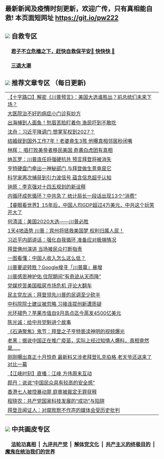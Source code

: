 ## 最新新闻及疫情时刻更新，欢迎广传，只有真相能自救! 本页面短网址 https://git.io/pw222



## <img src="https://img.icons8.com/cute-clipart/2x/circled-right.png">  自救专区

 ### &nbsp;&nbsp;&nbsp;&nbsp; [君子不立危樯之下，赶快自救保平安🍎 快快快 📩](https://github.com/pwgy/td/blob/master/README.md)
 
 ### &nbsp;&nbsp;&nbsp;&nbsp; [三退大潮](https://is.gd/fCPoKo) 
 
## <img src="https://img.icons8.com/cute-clipart/2x/circled-right.png"> 推荐文章专区 （每日更新)

<Table>
<tr><td colspan="2" align="left"><a href="https://jnvoydho.xhuyd.press/?name=c1240431&key=encdeuyadochlaxz&from=pw2">【十字路口】解密《川普预言》：美国大选谁胜出？前总统们未来下场？</a></td></tr>
<tr><td colspan="2" align="left"><a href="https://jnvoydho.xhuyd.press/?name=c1240508&key=encdeuyadochlaxz&from=pw2">大医院治不好的病症小门诊有妙方</a></td></tr>
<tr><td colspan="2" align="left"><a href="https://jnvoydho.xhuyd.press/?name=c1240528&key=encdeuyadochlaxz&from=pw2">出海捕到人面鱼！愁眉苦脸盯着你 渔民吓到不敢吃</a></td></tr>
<tr><td colspan="2" align="left"><a href="https://jnvoydho.xhuyd.press/?name=c1240453&key=encdeuyadochlaxz&from=pw2">沈舟：习近平降调门 想掌军权到2027？</a></td></tr>
<tr><td colspan="2" align="left"><a href="https://jnvoydho.xhuyd.press/?name=c1240461&key=encdeuyadochlaxz&from=pw2">结婚就到国外工作7年！老婆竟生3孩 他曝真相邻居秒闭嘴</a></td></tr>
<tr><td colspan="2" align="left"><a href="https://jnvoydho.xhuyd.press/?name=c1240507&key=encdeuyadochlaxz&from=pw2">林辉： 唱打败美帝者移民美国 奇袭白虎团有真相</a></td></tr>
<tr><td colspan="2" align="left"><a href="https://jnvoydho.xhuyd.press/?name=c1240518&key=encdeuyadochlaxz&from=pw2">纳瓦罗：川普连任将强硬抗共 预言拜登将被消失</a></td></tr>
<tr><td colspan="2" align="left"><a href="https://jnvoydho.xhuyd.press/?name=c1240476&key=encdeuyadochlaxz&from=pw2">亨特硬盘门牵出一神秘部门 与拜登做生意竟是它</a></td></tr>
<tr><td colspan="2" align="left"><a href="https://jnvoydho.xhuyd.press/?name=c1240478&key=encdeuyadochlaxz&from=pw2">科学家再次捕获到引力波信号 蕴含信息超乎认知</a></td></tr>
<tr><td colspan="2" align="left"><a href="https://jnvoydho.xhuyd.press/?name=c1240524&key=encdeuyadochlaxz&from=pw2">钟原：李克强对十四五规划的新诠释</a></td></tr>
<tr><td colspan="2" align="left"><a href="https://jnvoydho.xhuyd.press/?name=c1240517&key=encdeuyadochlaxz&from=pw2">内循环成死循环？中共急了 统计局长一段话出现13个“消费”</a></td></tr>
<tr><td colspan="2" align="left"><a href="https://jnvoydho.xhuyd.press/?name=c1240454&key=encdeuyadochlaxz&from=pw2">【睿眼看世界】15年后，中国人均GDP超过4万美元，中共这个玩笑开大了</a></td></tr>
<tr><td colspan="2" align="left"><a href="https://jnvoydho.xhuyd.press/?name=c1240525&key=encdeuyadochlaxz&from=pw2">何清涟：美国2020大选——川普必胜</a></td></tr>
<tr><td colspan="2" align="left"><a href="https://jnvoydho.xhuyd.press/?name=c1240529&key=encdeuyadochlaxz&from=pw2">1天4地造势 川普：宾州将拯救美国梦 权利归属人民！</a></td></tr>
<tr><td colspan="2" align="left"><a href="https://jnvoydho.xhuyd.press/?name=c1240467&key=encdeuyadochlaxz&from=pw2">习近平内部讲话：强化自我循环 准备应对极端情况</a></td></tr>
<tr><td colspan="2" align="left"><a href="https://jnvoydho.xhuyd.press/?name=c1240474&key=encdeuyadochlaxz&from=pw2">拜登佛州演讲 当场被民众打断指责</a></td></tr>
<tr><td colspan="2" align="left"><a href="https://jnvoydho.xhuyd.press/?name=c1240514&key=encdeuyadochlaxz&from=pw2">一图看懂：中国人收入怎么这么低？</a></td></tr>
<tr><td colspan="2" align="left"><a href="https://jnvoydho.xhuyd.press/?name=c1240500&key=encdeuyadochlaxz&from=pw2">川普要逆转胜？Google搜寻「川普赢」暴增</a></td></tr>
<tr><td colspan="2" align="left"><a href="https://jnvoydho.xhuyd.press/?name=c1240489&key=encdeuyadochlaxz&from=pw2">川普感恩神护佑 住院期间“有奇迹从天而降”</a></td></tr>
<tr><td colspan="2" align="left"><a href="https://jnvoydho.xhuyd.press/?name=c1240477&key=encdeuyadochlaxz&from=pw2">党媒挖苦美国租房市场危机 评论大翻车</a></td></tr>
<tr><td colspan="2" align="left"><a href="https://jnvoydho.xhuyd.press/?name=c1240487&key=encdeuyadochlaxz&from=pw2">民主党左派：拜登领先川普的民调至少砍半</a></td></tr>
<tr><td colspan="2" align="left"><a href="https://jnvoydho.xhuyd.press/?name=c1240481&key=encdeuyadochlaxz&from=pw2">中科院院士建议被忽略 习接连提创新遭质疑</a></td></tr>
<tr><td colspan="2" align="left"><a href="https://jnvoydho.xhuyd.press/?name=c1240527&key=encdeuyadochlaxz&from=pw2">光环褪色？苹果市值自9月高点迄今蒸发4500亿美元</a></td></tr>
<tr><td colspan="2" align="left"><a href="https://jnvoydho.xhuyd.press/?name=c1240498&key=encdeuyadochlaxz&from=pw2">陈光诚：给中共党魁讲个故事</a></td></tr>
<tr><td colspan="2" align="left"><a href="https://jnvoydho.xhuyd.press/?name=c1240455&key=encdeuyadochlaxz&from=pw2">《石涛聚焦》鬼节：拜登之子亨特亵渎神明的视频爆光</a></td></tr>
<tr><td colspan="2" align="left"><a href="https://jnvoydho.xhuyd.press/?name=c1240468&key=encdeuyadochlaxz&from=pw2">老黑：据说中国正在推广疫苗，实际上经过知情人爆料，真相竟然是......</a></td></tr>
<tr><td colspan="2" align="left"><a href="https://jnvoydho.xhuyd.press/?name=c1240471&key=encdeuyadochlaxz&from=pw2">刚刚曝出真正十月惊奇 最新料又涉老拜登扎克伯格 老天爷还送来了对比一幕</a></td></tr>
<tr><td colspan="2" align="left"><a href="https://jnvoydho.xhuyd.press/?name=c1240456&key=encdeuyadochlaxz&from=pw2">【江峰时刻】直播：江峰 方伟周末互动</a></td></tr>
<tr><td colspan="2" align="left"><a href="https://jnvoydho.xhuyd.press/?name=c1240506&key=encdeuyadochlaxz&from=pw2">颜丹：说说“中国民众具有较高的安全感”</a></td></tr>
<tr><td colspan="2" align="left"><a href="https://jnvoydho.xhuyd.press/?name=c1240501&key=encdeuyadochlaxz&from=pw2">香港七人被控暴动罪 庭审被裁定无罪获释</a></td></tr>
<tr><td colspan="2" align="left"><a href="https://jnvoydho.xhuyd.press/?name=c1240497&key=encdeuyadochlaxz&from=pw2">程晓农：共产党国家科技发展的“成功”与陷阱</a></td></tr>
<tr><td colspan="2" align="left"><a href="https://jnvoydho.xhuyd.press/?name=c1240516&key=encdeuyadochlaxz&from=pw2">拜登丑闻证人：对腐败默不作声的媒体会受历史批判</a></td></tr>
 </Table>

## <img src="https://img.icons8.com/cute-clipart/2x/circled-right.png"> 中共画皮专区


 ### &nbsp;&nbsp;&nbsp;&nbsp; [法轮功真相](https://github.com/begood0513/basic/blob/master/README.md) &nbsp;|&nbsp; [九评共产党](https://github.com/begood0513/9ping.md/blob/master/README.md) &nbsp;|&nbsp; [解体党文化](https://github.com/begood0513/jtdwh.md/blob/master/README.md)   &nbsp;|&nbsp; [共产主义的终极目的](https://github.com/begood0513/gczydzjmd.md/blob/master/README.md) &nbsp;|&nbsp; [魔鬼在统治我们的世界](https://github.com/begood0513/gczydzjmd.md/blob/master/README.md) 

